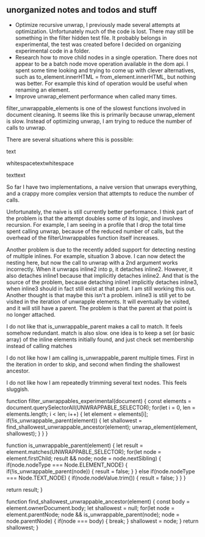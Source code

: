 ## unorganized notes and todos and stuff

* Optimize recursive unwrap, I previously made several attempts at optimization. Unfortunately much of the code is lost. There may still be something in the filter hidden test file. It probably belongs in experimental, the test was created before I decided on organizing experimental code in a folder.
* Research how to move child nodes in a single operation. There does not appear to be a batch node move operation available in the dom api. I spent some time looking and trying to come up with clever alternatives, such as to_element.innerHTML = from_element.innerHTML, but nothing was better. For example this kind of operation would be useful when renaming an element.
* Improve unwrap_element performance when called many times.

filter_unwrappable_elements is one of the slowest functions involved in document cleaning. It seems like this is primarily because unwrap_element is slow. Instead of optimizing unwrap, I am trying to reduce the number of calls to unwrap.

There are several situations where this is possible:

<p><inline><inline>text</inline></inline></p>
<p><inline>whitespace<inline>text</inline>whitespace</p>
<p><inline><inline>text</inline><inline>text</inline></inline></p>
So far I have two implementations, a naive version that unwraps everything, and a crappy more complex version that attempts to reduce the number of calls.

Unfortunately, the naive is still currently better performance. I think part of the problem is that the attempt doubles some of its logic, and involves recursion. For example, I am seeing in a profile that I drop the total time spent calling unwrap, because of the reduced number of calls, but the overhead of the filterUnwrappables function itself increases.

Another problem is due to the recently added support for detecting nesting of multiple inlines. For example, situation 3 above. I can now detect the nesting here, but now the call to unwrap with a 2nd argument works incorrectly. When it unwraps inline2 into p, it detaches inline2. However, it also detaches inline1 because that implicitly detaches inline2. And that is the source of the problem, because detaching inline1 implicitly detaches inline3, when inline3 should in fact still exist at that point. I am still working this out. Another thought is that maybe this isn't a problem. inline3 is still yet to be visited in the iteration of unwrapple elements. It will eventually be visited, and it will still have a parent. The problem is that the parent at that point is no longer attached.

I do not like that is_unwrappable_parent makes a call to match. It feels somehow redundant. match is also slow. one idea is to keep a set (or basic array) of the inline elements initially found, and just check set membership instead of calling matches

I do not like how I am calling is_unwrappable_parent multiple times. First in the iteration in order to skip, and second when finding the shallowest ancestor.

I do not like how I am repeatedly trimming several text nodes. This feels sluggish.

function filter_unwrappables_experimental(document) {
  const elements = document.querySelectorAll(UNWRAPPABLE_SELECTOR);
  for(let i = 0, len = elements.length; i < len; i++) {
    let element = elements[i];
    if(!is_unwrappable_parent(element)) {
      let shallowest = find_shallowest_unwrappable_ancestor(element);
      unwrap_element(element, shallowest);
    }
  }
}

function is_unwrappable_parent(element) {
  let result = element.matches(UNWRAPPABLE_SELECTOR);
  for(let node = element.firstChild; result && node;
    node = node.nextSibling) {
    if(node.nodeType === Node.ELEMENT_NODE) {
      if(!is_unwrappable_parent(node)) {
        result = false;
      }
    } else if(node.nodeType === Node.TEXT_NODE) {
      if(node.nodeValue.trim()) {
        result = false;
      }
    }
  }

  return result;
}

function find_shallowest_unwrappable_ancestor(element) {
  const body = element.ownerDocument.body;
  let shallowest = null;
  for(let node = element.parentNode; node && is_unwrappable_parent(node);
    node = node.parentNode) {
    if(node === body) {
      break;
    }
    shallowest = node;
  }
  return shallowest;
}
